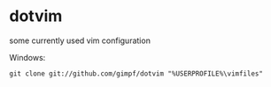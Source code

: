 dotvim
=======

some currently used vim configuration

Windows:

    git clone git://github.com/gimpf/dotvim "%USERPROFILE%\vimfiles"

